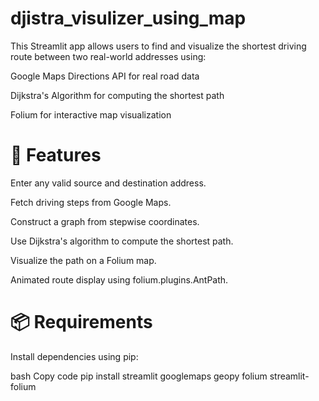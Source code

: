 # djistra_visulizer_using_map
This Streamlit app allows users to find and visualize the shortest driving route between two real-world addresses using:

Google Maps Directions API for real road data

Dijkstra's Algorithm for computing the shortest path

Folium for interactive map visualization


 # 🔧 Features
Enter any valid source and destination address.

Fetch driving steps from Google Maps.

Construct a graph from stepwise coordinates.

Use Dijkstra's algorithm to compute the shortest path.

Visualize the path on a Folium map.

Animated route display using folium.plugins.AntPath.

 # 📦 Requirements
Install dependencies using pip:

bash
Copy code
pip install streamlit googlemaps geopy folium streamlit-folium
